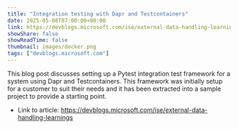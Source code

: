 ```yaml
---
title: "Integration testing with Dapr and Testcontainers"
date: 2025-05-08T07:00:00+00:00
link: https://devblogs.microsoft.com/ise/external-data-handling-learnings
showShare: false
showReadTime: false
thumbnail: images/docker.png
tags: ["devblogs.microsoft.com"]
---
```

This blog post discusses setting up a Pytest integration test framework for a system using Dapr and Testcontainers. This framework was initially setup for a customer to suit their needs and it has been extracted into a sample project to provide a starting point.

- Link to article: https://devblogs.microsoft.com/ise/external-data-handling-learnings